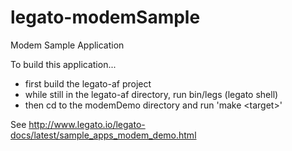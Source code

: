 legato-modemSample
==================

Modem Sample Application

To build this application... 

- first build the legato-af project
- while still in the legato-af directory, run bin/legs (legato shell)
- then cd to the modemDemo directory and run 'make \<target>'

See <http://www.legato.io/legato-docs/latest/sample_apps_modem_demo.html>
